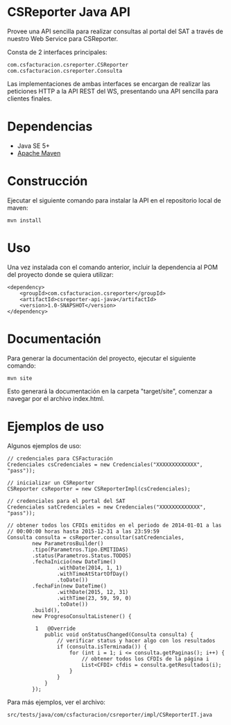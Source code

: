 # CSReporter Java API

Provee una API sencilla para realizar consultas al portal del SAT a través
de nuestro Web Service para CSReporter.

Consta de 2 interfaces principales:

    com.csfacturacion.csreporter.CSReporter
    com.csfacturacion.csreporter.Consulta

Las implementaciones de ambas interfaces se encargan de realizar las peticiones
HTTP a la API REST del WS, presentando una API sencilla para clientes finales.

# Dependencias

* Java SE 5+
* [Apache Maven](http://maven.apache.org/)

# Construcción

Ejecutar el siguiente comando para instalar la API en el repositorio
local de maven:

    mvn install

# Uso

Una vez instalada con el comando anterior, incluir la dependencia al POM del
proyecto donde se quiera utilizar:

    <dependency>
        <groupId>com.csfacturacion.csreporter</groupId>
        <artifactId>csreporter-api-java</artifactId>
        <version>1.0-SNAPSHOT</version>
    </dependency>

# Documentación

Para generar la documentación del proyecto, ejecutar el siguiente comando:

    mvn site

Esto generará la documentación en la carpeta "target/site", comenzar a navegar
por el archivo index.html.

# Ejemplos de uso

Algunos ejemplos de uso:

    // credenciales para CSFacturación
    Credenciales csCredenciales = new Credenciales("XXXXXXXXXXXXX", "pass"));

    // inicializar un CSReporter
    CSReporter csReporter = new CSReporterImpl(csCredenciales);
            
    // credenciales para el portal del SAT
    Credenciales satCredenciales = new Credenciales("XXXXXXXXXXXXX", "pass"));

    // obtener todos los CFDIs emitidos en el periodo de 2014-01-01 a las 
    // 00:00:00 horas hasta 2015-12-31 a las 23:59:59
    Consulta consulta = csReporter.consultar(satCredenciales,
            new ParametrosBuilder()
            .tipo(Parametros.Tipo.EMITIDAS)
            .status(Parametros.Status.TODOS)
            .fechaInicio(new DateTime()
                    .withDate(2014, 1, 1)
                    .withTimeAtStartOfDay()
                    .toDate())
            .fechaFin(new DateTime()
                    .withDate(2015, 12, 31)
                    .withTime(23, 59, 59, 0)
                    .toDate())
            .build(),
            new ProgresoConsultaListener() {

             1   @Override
                public void onStatusChanged(Consulta consulta) {
                    // verificar status y hacer algo con los resultados
                    if (consulta.isTerminada()) {
                        for (int i = 1; i <= consulta.getPaginas(); i++) {
                            // obtener todos los CFDIs de la página i
                            List<CFDI> cfdis = consulta.getResultados(i);
                        }
                    }
                }
            });

Para más ejemplos, ver el archivo:

    src/tests/java/com/csfacturacion/csreporter/impl/CSReporterIT.java
